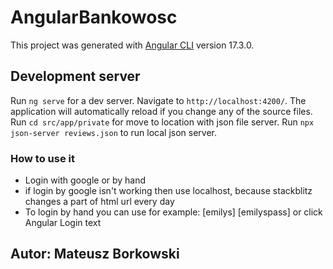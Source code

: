 # AngularBankowosc

This project was generated with [Angular CLI](https://github.com/angular/angular-cli) version 17.3.0.

## Development server


Run `ng serve` for a dev server. Navigate to `http://localhost:4200/`. The application will automatically reload if you change any of the source files.
Run `cd src/app/private` for move to location with json file server.
Run `npx json-server reviews.json` to run local json server.


### How to use it

 - Login with google or by hand
 - if login by google isn't working then use localhost, because stackblitz changes a part of html url every day
 - To login by hand you can use for example: [emilys] [emilyspass] or click Angular Login text

## Autor: Mateusz Borkowski